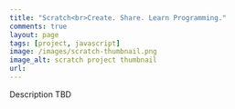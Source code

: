 ```yaml
---
title: "Scratch<br>Create. Share. Learn Programming."
comments: true
layout: page
tags: [project, javascript]
image: /images/scratch-thumbnail.png
image_alt: scratch project thumbnail
url:
---
```


Description TBD

